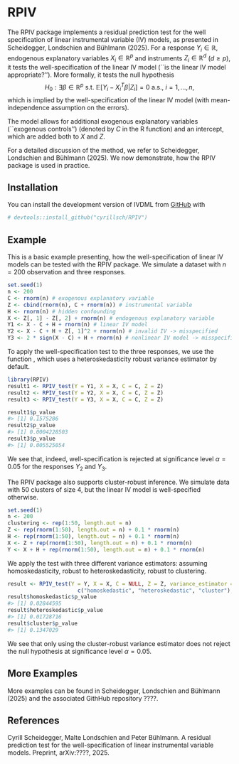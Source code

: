 
<!-- README.md is generated from README.Rmd. Please edit that file -->

# RPIV

<!-- badges: start -->
<!-- badges: end -->

The RPIV package implements a residual prediction test for the well
specification of linear instrumental variable (IV) models, as presented
in Scheidegger, Londschien and Bühlmann (2025). For a response
$Y_i\in \mathbb R$, endogenous explanatory variables
$X_i\in \mathbb R^p$ and instruments $Z_i\in \mathbb R^d$ ($d\geq p$),
it tests the well-specification of the linear IV model (\`\`is the
linear IV model appropriate?’’). More formally, it tests the null
hypothesis
$$H_0: \exists \beta\in \mathbb R^p\text{ s.t. } \mathbb E[Y_i - X_i^T\beta|Z_i] = 0 \text{ a.s., } i =1,\ldots, n,$$
which is implied by the well-specification of the linear IV model (with
mean-independence assumption on the errors).

The model allows for additional exogenous explanatory variables
(\`\`exogenous controls’’) (denoted by $C$ in the R function) and an
intercept, which are added both to $X$ and $Z$.

For a detailed discussion of the method, we refer to Scheidegger,
Londschien and Bühlmann (2025). We now demonstrate, how the RPIV package
is used in practice.

## Installation

You can install the development version of IVDML from
[GitHub](https://github.com/) with

``` r
# devtools::install_github("cyrillsch/RPIV")
```

## Example

This is a basic example presenting, how the well-specification of linear
IV models can be tested with the RPIV package. We simulate a dataset
with $n = 200$ observation and three responses.

``` r
set.seed(1)
n <- 200
C <- rnorm(n) # exogenous explanatory variable
Z <- cbind(rnorm(n), C + rnorm(n)) # instrumental variable
H <- rnorm(n) # hidden confounding
X <- Z[, 1] - Z[, 2] + rnorm(n) # endogenous explanatory variable
Y1 <- X - C + H + rnorm(n) # linear IV model
Y2 <- X - C + H + Z[, 1]^2 + rnorm(n) # invalid IV -> misspecified
Y3 <- 2 * sign(X - C) + H + rnorm(n) # nonlinear IV model -> misspecified
```

To apply the well-specification test to the three responses, we use the
function , which uses a heteroskedasticity robust variance estimator by
default.

``` r
library(RPIV)
result1 <- RPIV_test(Y = Y1, X = X, C = C, Z = Z)
result2 <- RPIV_test(Y = Y2, X = X, C = C, Z = Z)
result3 <- RPIV_test(Y = Y3, X = X, C = C, Z = Z)

result1$p_value
#> [1] 0.1575286
result2$p_value
#> [1] 0.0004228503
result3$p_value
#> [1] 0.005525054
```

We see that, indeed, well-specification is rejected at significance
level $\alpha = 0.05$ for the responses $Y_2$ and $Y_3$.

The RPIV package also supports cluster-robust inference. We simulate
data with 50 clusters of size 4, but the linear IV model is
well-specified otherwise.

``` r
set.seed(1)
n <- 200
clustering <- rep(1:50, length.out = n)
Z <- rep(rnorm(1:50), length.out = n) + 0.1 * rnorm(n)
H <- rep(rnorm(1:50), length.out = n) + 0.1 * rnorm(n)
X <- Z + rep(rnorm(1:50), length.out = n) + 0.1 * rnorm(n)
Y <- X + H + rep(rnorm(1:50), length.out = n) + 0.1 * rnorm(n)
```

We apply the test with three different variance estimators: assuming
homoskedasticity, robust to heteroskedasticity, robust to clustering.

``` r
result <- RPIV_test(Y = Y, X = X, C = NULL, Z = Z, variance_estimator = 
                      c("homoskedastic", "heteroskedastic", "cluster"), clustering = clustering)
result$homoskedastic$p_value
#> [1] 0.02844595
result$heteroskedastic$p_value
#> [1] 0.01728716
result$cluster$p_value
#> [1] 0.1347029
```

We see that only using the cluster-robust variance estimator does not
reject the null hypothesis at significance level $\alpha = 0.05$.

## More Examples

More examples can be found in Scheidegger, Londschien and Bühlmann
(2025) and the associated GithHub repository ????.

## References

Cyrill Scheidegger, Malte Londschien and Peter Bühlmann. A residual
prediction test for the well-specification of linear instrumental
variable models. Preprint, arXiv:????, 2025.
